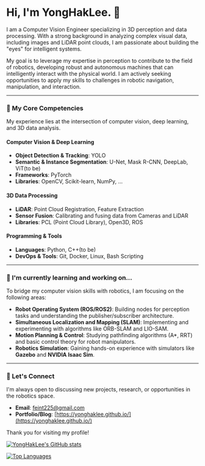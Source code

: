 # Hi, I'm YongHakLee. 👋

I am a Computer Vision Engineer specializing in 3D perception and data processing. With a strong background in analyzing complex visual data, including images and LiDAR point clouds, I am passionate about building the "eyes" for intelligent systems.

My goal is to leverage my expertise in perception to contribute to the field of robotics, developing robust and autonomous machines that can intelligently interact with the physical world. I am actively seeking opportunities to apply my skills to challenges in robotic navigation, manipulation, and interaction.

---

### 🔭 My Core Competencies

My experience lies at the intersection of computer vision, deep learning, and 3D data analysis.

#### Computer Vision & Deep Learning
- **Object Detection & Tracking**: YOLO
- **Semantic & Instance Segmentation**: U-Net, Mask R-CNN, DeepLab, ViT(to be)
- **Frameworks**: PyTorch
- **Libraries**: OpenCV, Scikit-learn, NumPy, ...

#### 3D Data Processing
- **LiDAR**: Point Cloud Registration, Feature Extraction
- **Sensor Fusion**: Calibrating and fusing data from Cameras and LiDAR
- **Libraries**: PCL (Point Cloud Library), Open3D, ROS

#### Programming & Tools
- **Languages**: Python, C++(to be)
- **DevOps & Tools**: Git, Docker, Linux, Bash Scripting

---

### 🌱 I'm currently learning and working on...

To bridge my computer vision skills with robotics, I am focusing on the following areas:

- **Robot Operating System (ROS/ROS2)**: Building nodes for perception tasks and understanding the publisher/subscriber architecture.
- **Simultaneous Localization and Mapping (SLAM)**: Implementing and experimenting with algorithms like ORB-SLAM and LIO-SAM.
- **Motion Planning & Control**: Studying pathfinding algorithms (A*, RRT) and basic control theory for robot manipulators.
- **Robotics Simulation**: Gaining hands-on experience with simulators like **Gazebo** and **NVIDIA Isaac Sim**.

---

### 💬 Let's Connect

I'm always open to discussing new projects, research, or opportunities in the robotics space.

- **Email**: [feint225@gmail.com](mailto:feint225@gmail.com)
- **Portfolio/Blog**: [https://yonghaklee.github.io/](https://yonghaklee.github.io/)

Thank you for visiting my profile!

[![YongHakLee's GitHub stats](https://github-readme-stats.vercel.app/api?username=YongHakLee&show_icons=true&theme=radical)](https://github.com/anuraghazra/github-readme-stats)

[![Top Languages](https://github-readme-stats.vercel.app/api/top-langs/?username=YongHakLee&layout=compact&theme=radical)](https://github.com/anuraghazra/github-readme-stats)
